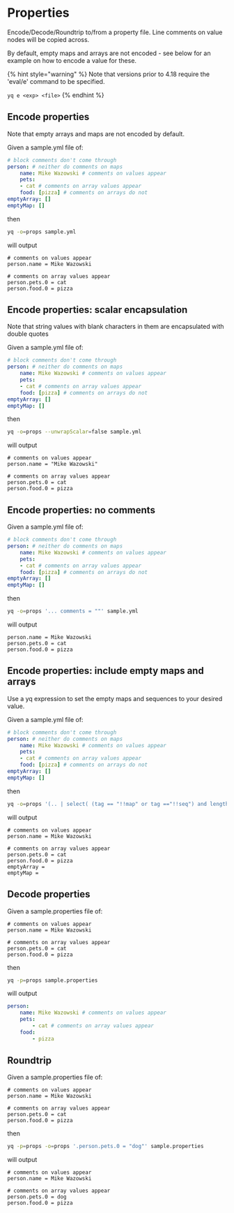# Properties

Encode/Decode/Roundtrip to/from a property file. Line comments on value nodes will be copied across.

By default, empty maps and arrays are not encoded - see below for an example on how to encode a value for these.

{% hint style="warning" %}
Note that versions prior to 4.18 require the 'eval/e' command to be specified.&#x20;

`yq e <exp> <file>`
{% endhint %}

## Encode properties
Note that empty arrays and maps are not encoded by default.

Given a sample.yml file of:
```yaml
# block comments don't come through
person: # neither do comments on maps
    name: Mike Wazowski # comments on values appear
    pets: 
    - cat # comments on array values appear
    food: [pizza] # comments on arrays do not
emptyArray: []
emptyMap: []

```
then
```bash
yq -o=props sample.yml
```
will output
```properties
# comments on values appear
person.name = Mike Wazowski

# comments on array values appear
person.pets.0 = cat
person.food.0 = pizza
```

## Encode properties: scalar encapsulation
Note that string values with blank characters in them are encapsulated with double quotes

Given a sample.yml file of:
```yaml
# block comments don't come through
person: # neither do comments on maps
    name: Mike Wazowski # comments on values appear
    pets: 
    - cat # comments on array values appear
    food: [pizza] # comments on arrays do not
emptyArray: []
emptyMap: []

```
then
```bash
yq -o=props --unwrapScalar=false sample.yml
```
will output
```properties
# comments on values appear
person.name = "Mike Wazowski"

# comments on array values appear
person.pets.0 = cat
person.food.0 = pizza
```

## Encode properties: no comments
Given a sample.yml file of:
```yaml
# block comments don't come through
person: # neither do comments on maps
    name: Mike Wazowski # comments on values appear
    pets: 
    - cat # comments on array values appear
    food: [pizza] # comments on arrays do not
emptyArray: []
emptyMap: []

```
then
```bash
yq -o=props '... comments = ""' sample.yml
```
will output
```properties
person.name = Mike Wazowski
person.pets.0 = cat
person.food.0 = pizza
```

## Encode properties: include empty maps and arrays
Use a yq expression to set the empty maps and sequences to your desired value.

Given a sample.yml file of:
```yaml
# block comments don't come through
person: # neither do comments on maps
    name: Mike Wazowski # comments on values appear
    pets: 
    - cat # comments on array values appear
    food: [pizza] # comments on arrays do not
emptyArray: []
emptyMap: []

```
then
```bash
yq -o=props '(.. | select( (tag == "!!map" or tag =="!!seq") and length == 0)) = ""' sample.yml
```
will output
```properties
# comments on values appear
person.name = Mike Wazowski

# comments on array values appear
person.pets.0 = cat
person.food.0 = pizza
emptyArray = 
emptyMap = 
```

## Decode properties
Given a sample.properties file of:
```properties
# comments on values appear
person.name = Mike Wazowski

# comments on array values appear
person.pets.0 = cat
person.food.0 = pizza

```
then
```bash
yq -p=props sample.properties
```
will output
```yaml
person:
    name: Mike Wazowski # comments on values appear
    pets:
        - cat # comments on array values appear
    food:
        - pizza
```

## Roundtrip
Given a sample.properties file of:
```properties
# comments on values appear
person.name = Mike Wazowski

# comments on array values appear
person.pets.0 = cat
person.food.0 = pizza

```
then
```bash
yq -p=props -o=props '.person.pets.0 = "dog"' sample.properties
```
will output
```properties
# comments on values appear
person.name = Mike Wazowski

# comments on array values appear
person.pets.0 = dog
person.food.0 = pizza
```

